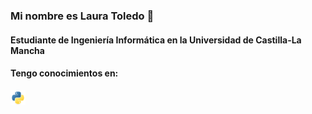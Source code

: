 ### Mi nombre es Laura Toledo 👋
#### Estudiante de Ingeniería Informática en la Universidad de Castilla-La Mancha

#### Tengo conocimientos en:

<p align="left">
  <img src="https://github.com/devicons/devicon/blob/master/icons/python/python-original.svg" alt="python" width="24px" height="24px"/>
 </p>


